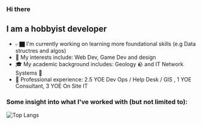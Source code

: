 ### Hi there

## I am a hobbyist developer
- 👉🏿 I'm currently working on learning more foundational skills (e.g Data structres and algos)
- 🫦 My interests include: Web Dev, Game Dev and design
- 🎓 My academic background includes: Geology 🪨 and IT Network Systems 🛜
- 👔 Professional experience: 2.5 YOE Dev Ops / Help Desk / GIS , 1 YOE Consultant, 3 YOE On Site IT

### Some insight into what I've worked with (but not limited to):
![Top Langs](https://github-readme-stats.vercel.app/api/top-langs/?username=MMVS-79&theme=transparent&layout=compact&langs_count=20&card_width=1000)
